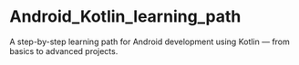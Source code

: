 # Android_Kotlin_learning_path
A step-by-step learning path for Android development using Kotlin — from basics to advanced projects.

